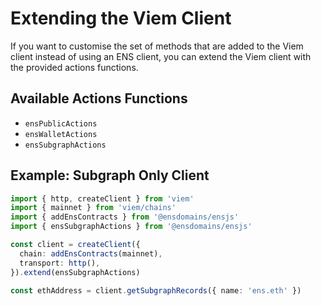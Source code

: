 # Extending the Viem Client

If you want to customise the set of methods that are added to the Viem client instead of using an ENS client, you can extend the Viem client with the provided actions functions.

## Available Actions Functions

- `ensPublicActions`
- `ensWalletActions`
- `ensSubgraphActions`

## Example: Subgraph Only Client

```ts
import { http, createClient } from 'viem'
import { mainnet } from 'viem/chains'
import { addEnsContracts } from '@ensdomains/ensjs'
import { ensSubgraphActions } from '@ensdomains/ensjs'

const client = createClient({
  chain: addEnsContracts(mainnet),
  transport: http(),
}).extend(ensSubgraphActions)

const ethAddress = client.getSubgraphRecords({ name: 'ens.eth' })
```
